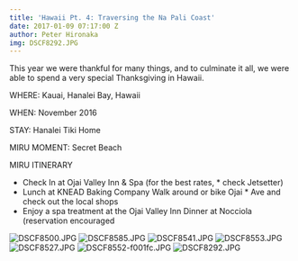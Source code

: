```yaml
---
title: 'Hawaii Pt. 4: Traversing the Na Pali Coast'
date: 2017-01-09 07:17:00 Z
author: Peter Hironaka
img: DSCF8292.JPG
---
```


This year we were thankful for many things, and to culminate it all, we were able to spend a very special Thanksgiving in Hawaii.

WHERE: Kauai, Hanalei Bay, Hawaii

WHEN: November 2016

STAY: Hanalei Tiki Home

MIRU MOMENT: Secret Beach

MIRU ITINERARY

* Check In at Ojai Valley Inn & Spa (for the best rates, * check Jetsetter) 
* Lunch at KNEAD Baking Company Walk around or bike Ojai * Ave and check out the local shops 
* Enjoy a spa treatment at the Ojai Valley Inn 
Dinner at Nocciola (reservation encouraged

![DSCF8500.JPG](/uploads/DSCF8500.JPG)
![DSCF8585.JPG](/uploads/DSCF8585.JPG)
![DSCF8541.JPG](/uploads/DSCF8541.JPG)
![DSCF8553.JPG](/uploads/DSCF8553.JPG)
![DSCF8527.JPG](/uploads/DSCF8527.JPG)
![DSCF8552-f001fc.JPG](/uploads/DSCF8552-f001fc.JPG)
![DSCF8292.JPG](/uploads/DSCF8292.JPG)